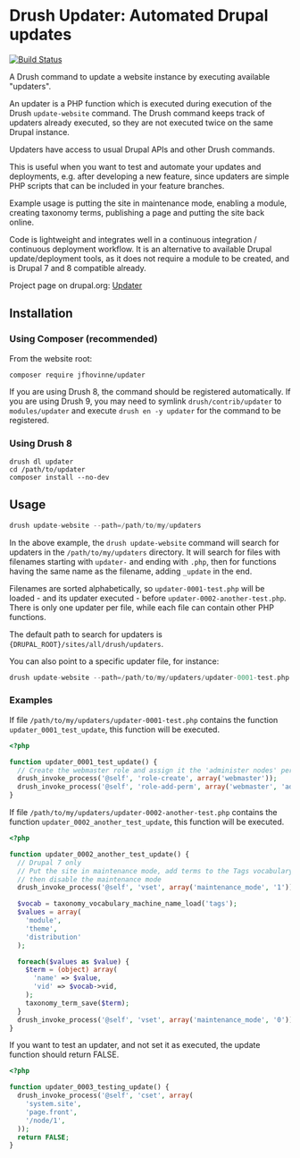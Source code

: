 # Drush Updater: Automated Drupal updates

[![Build Status](https://travis-ci.org/jfhovinne/updater.svg?branch=8.x-1.x)](https://travis-ci.org/jfhovinne/updater)

A Drush command to update a website instance by executing available "updaters".

An updater is a PHP function which is executed during execution of the Drush `update-website` command.
The Drush command keeps track of updaters already executed, so they are not executed twice on the same Drupal instance.

Updaters have access to usual Drupal APIs and other Drush commands.

This is useful when you want to test and automate your updates and deployments, e.g. after developing a new feature, since updaters are simple PHP scripts that can be included in your feature branches.

Example usage is putting the site in maintenance mode, enabling a module, creating taxonomy terms, publishing a page and putting the site back online.

Code is lightweight and integrates well in a continuous integration / continuous deployment workflow.
It is an alternative to available Drupal update/deployment tools, as it does not require a module to be created, and is Drupal 7 and 8 compatible already.

Project page on drupal.org: [Updater](https://www.drupal.org/project/updater)

## Installation

### Using Composer (recommended)

From the website root:

```
composer require jfhovinne/updater
```

If you are using Drush 8, the command should be registered automatically.
If you are using Drush 9, you may need to symlink `drush/contrib/updater` to `modules/updater` and execute `drush en -y updater` for the command to be registered.

### Using Drush 8

```
drush dl updater
cd /path/to/updater
composer install --no-dev
```

## Usage

```php
drush update-website --path=/path/to/my/updaters
```

In the above example, the `drush update-website` command will search for updaters in the `/path/to/my/updaters` directory.
It will search for files with filenames starting with `updater-` and ending with `.php`, then for functions having the same name as the filename, adding `_update` in the end.

Filenames are sorted alphabetically, so `updater-0001-test.php` will be loaded - and its updater executed - before `updater-0002-another-test.php`.
There is only one updater per file, while each file can contain other PHP functions.

The default path to search for updaters is `{DRUPAL_ROOT}/sites/all/drush/updaters`.

You can also point to a specific updater file, for instance:

```php
drush update-website --path=/path/to/my/updaters/updater-0001-test.php
```

### Examples

If file `/path/to/my/updaters/updater-0001-test.php` contains the function `updater_0001_test_update`, this function will be executed.

```php
<?php

function updater_0001_test_update() {
  // Create the webmaster role and assign it the 'administer nodes' permission
  drush_invoke_process('@self', 'role-create', array('webmaster'));
  drush_invoke_process('@self', 'role-add-perm', array('webmaster', 'administer nodes'));
}
```

If file `/path/to/my/updaters/updater-0002-another-test.php` contains the function `updater_0002_another_test_update`, this function will be executed.

```php
<?php

function updater_0002_another_test_update() {
  // Drupal 7 only
  // Put the site in maintenance mode, add terms to the Tags vocabulary
  // then disable the maintenance mode
  drush_invoke_process('@self', 'vset', array('maintenance_mode', '1'));

  $vocab = taxonomy_vocabulary_machine_name_load('tags');
  $values = array(
    'module',
    'theme',
    'distribution'
  );

  foreach($values as $value) {
    $term = (object) array(
      'name' => $value,
      'vid' => $vocab->vid,
    );
    taxonomy_term_save($term);
  }
  drush_invoke_process('@self', 'vset', array('maintenance_mode', '0'));
}
```

If you want to test an updater, and not set it as executed, the update function should return FALSE.

```php
<?php

function updater_0003_testing_update() {
  drush_invoke_process('@self', 'cset', array(
    'system.site',
    'page.front',
    '/node/1',
  ));
  return FALSE;
}
```
